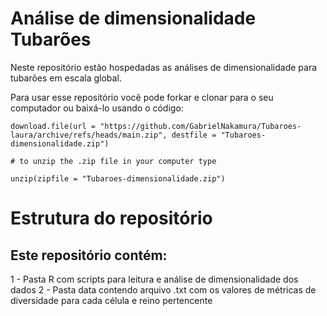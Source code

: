 # Análise de dimensionalidade Tubarões

Neste repositório estão hospedadas as análises de dimensionalidade para tubarões em escala
    global.

Para usar esse repositório você pode forkar e clonar para o seu computador ou baixá-lo
usando o código:

```{r echo=TRUE, eval=FALSE}
download.file(url = "https://github.com/GabrielNakamura/Tubaroes-laura/archive/refs/heads/main.zip", destfile = "Tubaroes-dimensionalidade.zip")

# to unzip the .zip file in your computer type

unzip(zipfile = "Tubaroes-dimensionalidade.zip")
```

# Estrutura do repositório

## Este repositório contém:

1 - Pasta R com scripts para leitura e análise de dimensionalidade dos dados
2 - Pasta data contendo arquivo .txt com os valores de métricas de diversidade para 
    cada célula e reino pertencente
